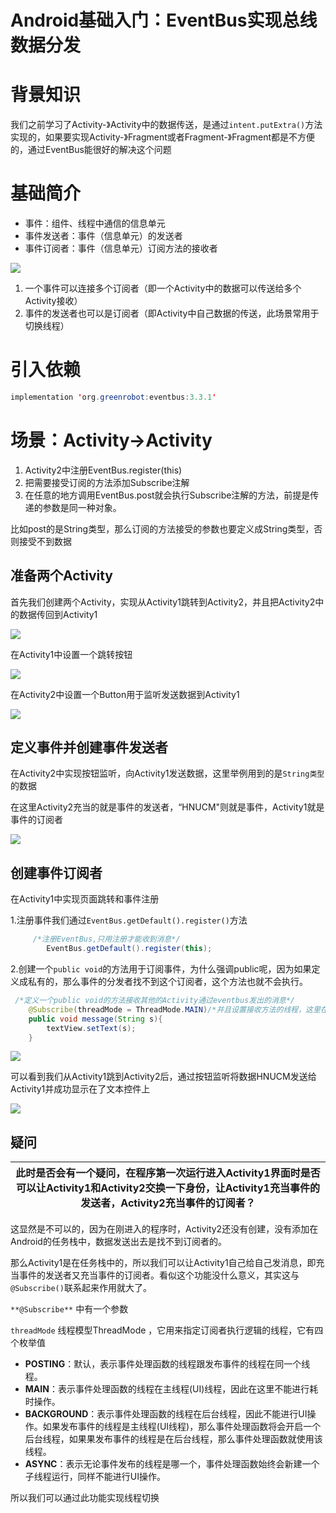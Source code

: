# Android基础入门：EventBus实现总线数据分发

# 背景知识

我们之前学习了Activity-》Activity中的数据传送，是通过`intent.putExtra()`方法实现的，如果要实现Activity-》Fragment或者Fragment-》Fragment都是不方便的，通过EventBus能很好的解决这个问题

# 基础简介

- 事件：组件、线程中通信的信息单元
- 事件发送者：事件（信息单元）的发送者
- 事件订阅者：事件（信息单元）订阅方法的接收者

![](/images/7a995983d230f14c190555fc5a028929.png)

1. 一个事件可以连接多个订阅者（即一个Activity中的数据可以传送给多个Activity接收）
2. 事件的发送者也可以是订阅者（即Activity中自己数据的传送，此场景常用于切换线程）

# 引入依赖

```java
implementation 'org.greenrobot:eventbus:3.3.1'
```

# 场景：Activity->Activity

1. Activity2中注册EventBus.register(this)
2. 把需要接受订阅的方法添加Subscribe注解
3. 在任意的地方调用EventBus.post就会执行Subscribe注解的方法，前提是传递的参数是同一种对象。

比如post的是String类型，那么订阅的方法接受的参数也要定义成String类型，否则接受不到数据
## 准备两个Activity

首先我们创建两个Activity，实现从Activity1跳转到Activity2，并且把Activity2中的数据传回到Activity1

![](/images/0ec5030aa874c92a563193cb650c4be4.png)

在Activity1中设置一个跳转按钮

![](/images/81f3d4dfa3e6267ea093418e585ca3b2.png)

在Activity2中设置一个Button用于监听发送数据到Activity1

![](/images/bf06ba00f60f819dd776a3255a0b8f17.png)

## 定义事件并创建事件发送者

在Activity2中实现按钮监听，向Activity1发送数据，这里举例用到的是`String类型`的数据

在这里Activity2充当的就是事件的发送者，“HNUCM"则就是事件，Activity1就是事件的订阅者

![](/images/f43383cd69ee65f8ea8d02f0202ed51b.png)

## 创建事件订阅者

在Activity1中实现页面跳转和事件注册

1.注册事件我们通过`EventBus.getDefault().register()`方法

```java
     /*注册EventBus,只用注册才能收到消息*/
        EventBus.getDefault().register(this);
```

2.创建一个`public void`的方法用于订阅事件，为什么强调public呢，因为如果定义成私有的，那么事件的分发者找不到这个订阅者，这个方法也就不会执行。

```java
 /*定义一个public void的方法接收其他的Activity通过eventbus发出的消息*/
    @Subscribe(threadMode = ThreadMode.MAIN)/*并且设置接收方法的线程，这里在主线程，可以通过这个方法实现线程切换*/
    public void message(String s){
        textView.setText(s);
    }
```

![](/images/3c2512c6ff33d6ab74d756ec72e9e01a.png)

可以看到我们从Activity1跳到Activity2后，通过按钮监听将数据HNUCM发送给Activity1并成功显示在了文本控件上

![](/images/227b3a52ceb568ba35496f0c344de9b1.gif)

## 疑问
| 此时是否会有一个疑问，在程序第一次运行进入Activity1界面时是否可以让Activity1和Activity2交换一下身份，让Activity1充当事件的发送者，Activity2充当事件的订阅者？ |
| --- |


这显然是不可以的，因为在刚进入的程序时，Activity2还没有创建，没有添加在Android的任务栈中，数据发送出去是找不到订阅者的。

那么Activity1是在任务栈中的，所以我们可以让Activity1自己给自己发消息，即充当事件的发送者又充当事件的订阅者。看似这个功能没什么意义，其实这与 `@Subscribe()`联系起来作用就大了。

`**@Subscribe**` 中有一个参数

`threadMode` 线程模型ThreadMode ，它用来指定订阅者执行逻辑的线程，它有四个枚举值

- **POSTING**：默认，表示事件处理函数的线程跟发布事件的线程在同一个线程。
- **MAIN**：表示事件处理函数的线程在主线程(UI)线程，因此在这里不能进行耗时操作。
- **BACKGROUND**：表示事件处理函数的线程在后台线程，因此不能进行UI操作。如果发布事件的线程是主线程(UI线程)，那么事件处理函数将会开启一个后台线程，如果果发布事件的线程是在后台线程，那么事件处理函数就使用该线程。
- **ASYNC**：表示无论事件发布的线程是哪一个，事件处理函数始终会新建一个子线程运行，同样不能进行UI操作。

所以我们可以通过此功能实现线程切换
